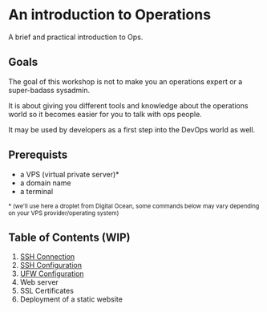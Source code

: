 # An introduction to Operations

A brief and practical introduction to Ops.

## Goals

The goal of this workshop is not to make you an operations expert or a super-badass sysadmin.

It is about giving you different tools and knowledge about the operations world so it becomes easier for you to talk with ops people.

It may be used by developers as a first step into the DevOps world as well.

## Prerequists

- a VPS (virtual private server)\*
- a domain name
- a terminal

<small>\* (we'll use here a droplet from Digital Ocean, some commands below may vary depending on your VPS provider/operating system)</small>

## Table of Contents (WIP)

1. [SSH Connection](1.ssh_connection.md)
2. [SSH Configuration](2.ssh_configuration.md)
3. [UFW Configuration](3.ufw_configuration.md)
4. Web server
5. SSL Certificates
6. Deployment of a static website
